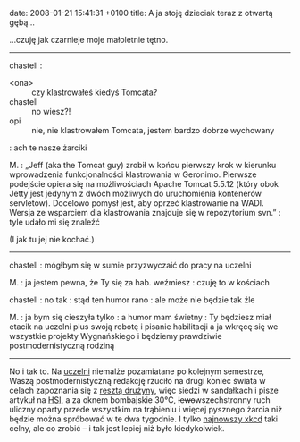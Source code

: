 date: 2008-01-21 15:41:31 +0100
title: A ja stoję dzieciak teraz z otwartą gębą…

…czuję jak czarnieje moje małoletnie tętno.

---

chastell
: <dl><dt>&lt;ona&gt;</dt><dd>czy klastrowałeś kiedyś Tomcata?</dd><dt>chastell</dt><dd>no wiesz?!</dd><dt>opi</dt><dd>nie, nie klastrowałem Tomcata, jestem bardzo dobrze wychowany</dd></dl>
: ach te nasze żarciki

M.
: „Jeff (aka the Tomcat guy) zrobił w końcu pierwszy krok w kierunku wprowadzenia funkcjonalności klastrowania w Geronimo. Pierwsze podejście opiera się na możliwościach Apache Tomcat 5.5.12 (który obok Jetty jest jedynym z dwóch możliwych do uruchomienia kontenerów servletów). Docelowo pomysł jest, aby oprzeć klastrowanie na WADI. Wersja ze wsparciem dla klastrowania znajduje się w repozytorium svn.”
: tyle udało mi się znaleźć

(I jak tu jej nie kochać.)

---

chastell
: mógłbym się w sumie przyzwyczaić do pracy na uczelni

M.
: ja jestem pewna, że Ty się za hab. weźmiesz
: czuję to w kościach

chastell
: no tak
: stąd ten humor rano
: ale może nie będzie tak źle

M.
: ja bym się cieszyła tylko
: a humor mam świetny
: Ty będziesz miał etacik na uczelni plus swoją robotę i pisanie habilitacji a ja wkręcę się we wszystkie projekty Wygnańskiego i będziemy prawdziwie postmodernistyczną rodziną

---

No i tak to. Na [uczelni](http://www.phdcomics.com/comics/archive.php?comicid=965 'stupid, definitely') niemalże pozamiatane po kolejnym semestrze, Waszą postmodernistyczną redakcję rzuciło na drugi koniec świata w celach zapoznania się z [resztą drużyny](http://civicrm.org/team 'mają liczebną przewagę'), więc siedzi w sandałkach i pisze artykuł na [HSI](http://hsi.wsiz.rzeszow.pl/ 'there’s no such thing as human-system interaction…'), a za oknem bombajskie 30°C, <del>lewo</del>wszechstronny ruch uliczny oparty przede wszystkim na trąbieniu i więcej pysznego żarcia niż będzie można spróbować w te dwa tygodnie. I tylko [najnowszy xkcd](http://xkcd.com/372/ 'or so I know') taki celny, ale co zrobić – i tak jest lepiej niż było kiedykolwiek.
